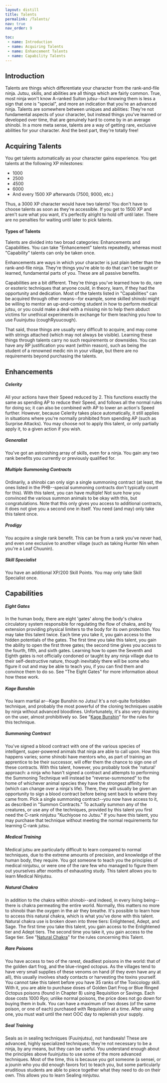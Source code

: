 ```yaml
---
layout: distill
title: Talents
permalink: /Talents/
nav: true
nav_order: 9

toc:
 - name: Introduction
 - name: Acquiring Talents
 - name: Enhancement Talents
 - name: Capability Talents
---
```

## Introduction
Talents are things which differentiate your character from the rank-and-file ninja. Jutsu, skills, and abilities are all things which are fairly common. True, most ninja won't know A-ranked Suiton jutsu--but knowing them is less a sign that one is "special", and more an indication that you're an advanced ninja. Talents are somewhere between uniques and abilities: They're not fundamental aspects of your character, but instead things you've learned or developed over time, that are genuinely hard to come by in an average shinobi. In a more meta sense, talents are a way of getting rare, exclusive abilities for your character. And the best part, they're totally free!

## Acquiring Talents
You get talents automatically as your character gains experience. You get talents at the following XP milestones:
 - 1000
 - 2500
 - 4500
 - 6000
 - And every 1500 XP afterwards (7500, 9000, etc.)

Thus, a 3000 XP character would have two talents! You don't have to choose talents as soon as they're accessible. If you get to 1500 XP and aren't sure what you want, it's perfectly alright to hold off until later. There are no penalties for waiting until later to pick talents.

#### Types of Talents
Talents are divided into two broad categories: Enhancements and Capabilities. You can take "Enhancement" talents repeatedly, whereas most "Capability" talents can only be taken once.

Enhancements are ways in which your character is just plain better than the rank-and-file ninja. They're things you're able to do that can't be taught or learned, fundamental parts of you. These are all passive benefits.

Capabilities are a bit different. They're things you've learned how to do, rare or esoteric techniques that anyone could, in theory, learn, if they had the opportunity and dedication. Most of the talents listed in "Capabilities" can be acquired through other means--for example, some skilled shinobi might be willing to mentor an up-and-coming student in how to perform medical jutsu, or you could make a deal with a missing nin to help them abduct victims for unethical experiments in exchange for them teaching you how to use Fuuinjutsu (coughRyuucough).

That said, those things are usually very difficult to acquire, and may come with strings attached (which may not always be visible). Learning these things through talents carry no such requirements or downsides. You can have any RP justification you want (within reason), such as being the student of a renowned medic nin in your village, but there are no requirements beyond purchasing the talents.

## Enhancements
##### Celerity
All your actions have their Speed reduced by 2. This functions exactly the same as spending AP to reduce their Speed, and follows all the normal rules for doing so; it can also be combined with AP to lower an action's Speed further. However, because Celerity takes place automatically, it still applies in situations where you're normally prohibited from spending AP (such as Surprise Attacks). You may choose not to apply this talent, or only partially apply it, to a given action if you wish.

##### Generalist
You've got an astonishing array of skills, even for a ninja. You gain any two rank benefits you currently or previously qualified for.

##### Multiple Summoning Contracts
Ordinarily, a shinobi can only sign a single summoning contract (at least, the ones listed in the PHB--special summoning contracts don't typically count for this). With this talent, you can have multiple! Not sure how you convinced the various summon animals to be okay with this, but congratulations. Note that this only gives you access to additional contracts, it does not give you a second one in itself. You need (and may) only take this talent once.

##### Prodigy
You acquire a single rank benefit. This can be from a rank you've never had, and even one exclusive to another village (such as taking Hunter Nin when you're a Leaf Chuunin).

##### Skill Specialist
You have an additional XP/200 Skill Points. You may only take Skill Specialist once.

## Capabilities
##### Eight Gates
In the human body, there are eight 'gates' along the body's chakra circulatory system responsible for regulating the flow of chakra, and by extension providing physical limiters to the body for its own protection. You may take this talent twice. Each time you take it, you gain access to the hidden potentials of the gates. The first time you take this talent, you gain the ability to open the first three gates; the second time gives you access to the fourth, fifth, and sixth gates. Learning how to open the Seventh and Eighth gates is not officially condoned or taught by any ninja village due to their self-destructive nature, though inevitably there will be some who figure it out and may be able to teach you, if you can find them and convince them to do so. See "The Eight Gates" for more information about how these work.

##### Kage Bunshin
You learn martial ar--Kage Bunshin no Jutsu! It's a not-quite forbidden technique, and probably the most powerful of the cloning techniques usable by ninja without advanced bloodlines. Unfortunately, it's also very draining on the user, almost prohibitively so. See "[Kage Bunshin](https://anchorsify.github.io/KageBunshin/)" for the rules for this technique.

##### Summoning Contract
You've signed a blood contract with one of the various species of intelligent, super-powered animals that ninja are able to call upon. How this happens varies; some shinobi have mentors who, as part of training an apprentice to be their successor, will offer them the chance to sign one of these contracts. With this talent, however, you probably took the 'natural' approach: a ninja who hasn't signed a contract and attempts to performing the Summoning Technique will instead be "reverse-summoned" to the home of whichever animal species they have the strongest affinity for (which can change over a ninja's life). There, they will usually be given an opportunity to sign a blood contract before being sent back to where they came from. Pick a single summoning contract--you now have access to it, as described in "Summon Contracts." To actually summon any of the creatures, or use any of the techniques, provided by this talent you first need the C-rank ninjutsu "Kuchiyose no Jutsu." If you have this talent, you may purchase that technique without meeting the normal requirements for learning C-rank jutsu.

##### Medical Training
Medical jutsu are particularly difficult to learn compared to normal techniques, due to the extreme amounts of precision, and knowledge of the human body, they require. You got someone to teach you the principles of medical ninjutsu, or were one of the rare few who managed to figure them out yourselves after months of exhausting study. This talent allows you to learn Medical Ninjutsu.

##### Natural Chakra
In addition to the chakra within shinobi--and indeed, in every living being--there is chakra permeating the entire world. Normally, this matters no more to shinobi than the oxygen in the air they breathe. It's possible to learn how to access this natural chakra, which is what you've done with this talent. Natural chakra use is broken down into three tiers: Enlightened, Adept, and Sage. The first time you take this talent, you gain access to the Enlightened tier and Adept tiers. The second time you take it, you gain access to the Sage tier.  See "[Natural Chakra](https://anchorsify.github.io/NaturalChakra/)" for the rules concerning this Talent.

##### Rare Poisons
You have access to two of the rarest, deadliest poisons in the world: that of the golden dart frog, and the blue-ringed octopus. As the villages tend to have very small supplies of these venoms on hand (if they even have any at all), this usually involves shady contacts or harvesting the toxins yourself. You cannot take this talent before you have 35 ranks of the Toxicology skill. With it, you are able to purchase doses of Golden Dart Frog or Blue Ringed Octopus poisons (found in Chapter 8) using Requisition or Savings. Each dose costs 1000 Ryo; unlike normal poisons, the price does not go down for buying them in bulk. You can have a maximum of two doses (of the same poison, or one of each) purchased with Requisition at a time. After using one, you must wait until the next OOC day to replenish your supply.

##### Seal Training
Seals as in sealing techniques (Fuuinjutsu), not handseals! These are advanced, highly specialized techniques; they're not necessary to be a ninja, by any means, but they can be useful. You understand enough about the principles above fuuinjutsu to use some of the more advanced techniques. Most of the time, this is because you got someone (a sensei, or a jounin who you did enough favors for) to teach you, but some particularly eruditious students are able to piece together what they need to do on their own. This allows you to learn Sealing ninjutsu.
